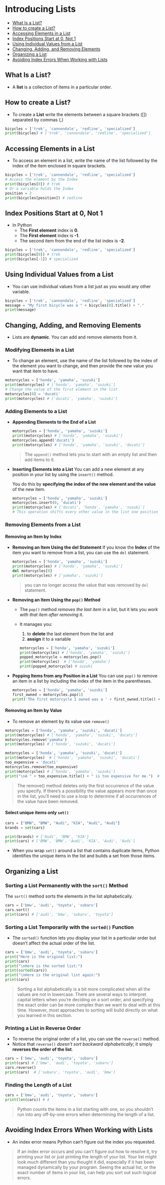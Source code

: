 # Introducing Lists

- [What Is a List?](#what-is-a-list?)
- [How to create a List?](#how-to-create-a-list?)
- [Accessing Elements in a List](#accessing-elements-in-a-list)
- [Index Positions Start at 0, Not 1](#index-positions-start-at-0,-not-1)
- [Using Individual Values from a List](#using-individual-values-from-a-list)
- [Changing, Adding, and Removing Elements](#changing,-adding,-and-removing-elements)
- [Organizing a List](#organizing-a-list)
- [Avoiding Index Errors When Working with Lists](#avoiding-index-errors-when-working-with-lists)

## What Is a List?

- A **list** is a collection of items in a particular order.

## How to create a List?

- To create a **List** write the elements between a square brackets ([]) separated by commas (,)

```py
bicycles = ['trek', 'cannondale', 'redline', 'specialized']
print(bicycles) # ['trek', 'cannondale', 'redline', 'specialized']
```

## Accessing Elements in a List

- To access an element in a list, write the name of the list followed by the index of the item enclosed in square brackets.

```py
bicycles = ['trek', 'cannondale', 'redline', 'specialized']
# Access the element by the Index
print(bicycles[0]) # trek
# Or a variable holds the Index
position = 2
print(bicycles[position]) # redline
```

## Index Positions Start at 0, Not 1

- In Python
  - The **First element** index is **0**.
  - The **First element** index is **-1**.
  - The second item from the end of the list index is **-2**.

```py
bicycles = ['trek', 'cannondale', 'redline', 'specialized']
print(bicycles[0]) # trek
print(bicycles[-1]) # specialized

```

## Using Individual Values from a List

- You can use individual values from a list just as you would any other variable.

```py
bicycles = ['trek', 'cannondale', 'redline', 'specialized']
message = "My first bicycle was a " + bicycles[0].title() + "."
print(message)
```

## Changing, Adding, and Removing Elements

- Lists are **dynamic**. You can add and remove elements from it.

### Modifying Elements in a List

- To change an element, use the name of the list followed by the index of the element you want to change, and then provide the new value you want that item to have.

```py
motorcycles = ['honda', 'yamaha', 'suzuki']
print(motorcycles) # ['honda', 'yamaha', 'suzuki']
# Change the value of the first element in the list
motorcycles[0] = 'ducati'
print(motorcycles) # ['ducati', 'yamaha', 'suzuki']
```

### Adding Elements to a List

- **Appending Elements to the End of a List**
  
  ```py
  motorcycles = ['honda', 'yamaha', 'suzuki']
  print(motorcycles) # ['honda', 'yamaha', 'suzuki']
  motorcycles.append('ducati')
  print(motorcycles) # ['honda', 'yamaha', 'suzuki', 'ducati']
  ```

  > The ```append()``` method lets you to start with an empty list and then add items to it.

- **Inserting Elements into a List**
  You can add a new element at any position in your list by using the ```insert()``` method.

  You do this by **specifying the index of the new element and the value** of the new item.

  ```py
  motorcycles = ['honda', 'yamaha', 'suzuki']
  motorcycles.insert(0, 'ducati')
  print(motorcycles) # ['ducati', 'honda', 'yamaha', 'suzuki']
  # This operation shifts every other value in the list one position to the right
  ```

### Removing Elements from a List

#### Removing an Item by Index

- **Removing an Item Using the del Statement**
  If you know the **Index** of the item you want to remove from a list, you can use the `del` statement.

  ```py
  motorcycles = ['honda', 'yamaha', 'suzuki']
  print(motorcycles) # ['honda', 'yamaha', 'suzuki']
  del motorcycles[0]
  print(motorcycles) # ['yamaha', 'suzuki']
  ```
  
  > you can no longer access the value that was removed by `del` statement.

- **Removing an Item Using the `pop()` Method**
  - The `pop()` method *removes the last item* in a list, but it lets you *work with that item after removing* it.
  - It manages you:
    1. to **delete** the last element from the list
    and
    2. **assign** it to a variable

    ```py
    motorcycles = ['honda', 'yamaha', 'suzuki']
    print(motorcycles) # ['honda', 'yamaha', 'suzuki']
    popped_motorcycle = motorcycles.pop()
    print(motorcycles)  # ['honda', 'yamaha']
    print(popped_motorcycle) # suzuki
    ```

- **Popping Items from any Position in a List**
  You can use `pop()` to remove an item in a list by including the index of the item in the parentheses.

  ```py
  motorcycles = ['honda', 'yamaha', 'suzuki']
  first_owned = motorcycles.pop(1)
  print('The first motorcycle I owned was a ' + first_owned.title() + '.') # The first motorcycle I owned was a Yamaha.
  ```

#### Removing an Item by Value

- To remove an element by its value use `remove()`

```py
motorcycles = ['honda', 'yamaha', 'suzuki', 'ducati']
print(motorcycles) # ['honda', 'yamaha', 'suzuki', 'ducati']
motorcycles.remove('yamaha')
print(motorcycles) # ['honda', 'suzuki', 'ducati']
```

```py
motorcycles = ['honda', 'yamaha', 'suzuki', 'ducati']
print(motorcycles)  # ['honda', 'yamaha', 'suzuki', 'ducati']
too_expensive = 'ducati'
motorcycles.remove(too_expensive)
print(motorcycles) # ['honda', 'yamaha', 'suzuki']
print("\nA " + too_expensive.title() + " is too expensive for me.")  # A Ducati is too expensive for me.
```

> The remove() method deletes only the first occurrence of the value you specify. If there’s a possibility the value appears more than once in the list, you’ll need to use a loop to determine if all occurrences of the value have been removed.

#### Select unique items only `set()`

```py
cars = ["BMW", "BMW", "Audi", "KIA", "Audi", "Audi"]
brands = set(cars)

print(brands) # {'Audi', 'BMW', 'KIA'}
print(cars) # ['BMW', 'BMW', 'Audi', 'KIA', 'Audi', 'Audi']
```

- When you wrap `set()` around a list that contains duplicate items, Python identifies the unique items in the list and builds a set from those items.

## Organizing a List

### Sorting a List Permanently with the `sort()` Method

The `sort()` method sorts the elements in the list alphabetically.

```py
cars = ['bmw', 'audi', 'toyota', 'subaru']
cars.sort()
print(cars) # ['audi', 'bmw', 'subaru', 'toyota']
```

### Sorting a List Temporarily with the `sorted()` Function

- The `sorted()` function lets you display your list in a particular order but doesn’t affect the actual order of the list.

```py
cars = ['bmw', 'audi', 'toyota', 'subaru']
print("Here is the original list:")
print(cars)
print("\nHere is the sorted list:")
print(sorted(cars))
print("\nHere is the original list again:")
print(cars)
```

> Sorting a list alphabetically is a bit more complicated when all the values are not in lowercase. There are several ways to interpret capital letters when you’re deciding on a sort order, and specifying the exact order can be more complex than we want to deal with at this time. However, most approaches to sorting will build directly on what you learned in this section.

### Printing a List in Reverse Order

- To reverse the original order of a list, you can use the `reverse()` method.
- Notice that `reverse()` *doesn’t sort backward alphabetically*; it simply **reverses the order of the list**.

```py
cars = ['bmw', 'audi', 'toyota', 'subaru']
print(cars) # ['bmw', 'audi', 'toyota', 'subaru']
cars.reverse()
print(cars)  # ['subaru', 'toyota', 'audi', 'bmw']
```

### Finding the Length of a List

```py
cars = ['bmw', 'audi', 'toyota', 'subaru']
print(len(cars)) # 4
```

> Python counts the items in a list starting with one, so you shouldn’t run into any off-by-one errors when determining the length of a list.

## Avoiding Index Errors When Working with Lists

- An index error means Python can’t figure out the index you requested.

> If an index error occurs and you can’t figure out how to resolve it, try printing your list or just printing the length of your list. Your list might look much different than you thought it did, especially if it has been managed dynamically by your program. Seeing the actual list, or the exact number of items in your list, can help you sort out such logical errors.
